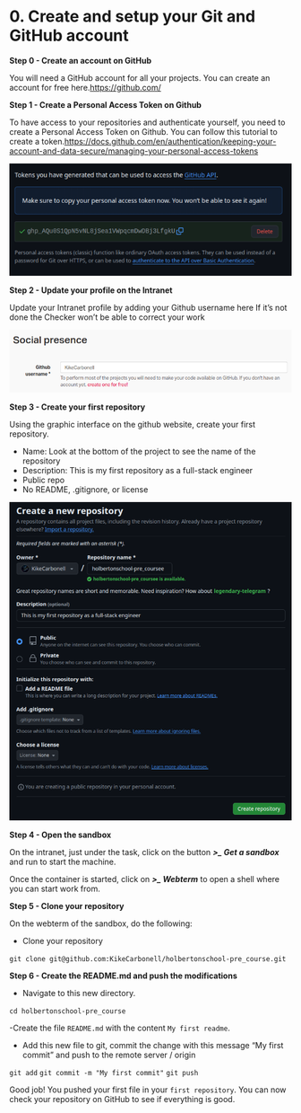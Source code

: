 # 0. Create and setup your Git and GitHub account

**Step 0 - Create an account on GitHub**

You will need a GitHub account for all your projects. You can create an account for free here.https://github.com/

**Step 1 - Create a Personal Access Token on Github**

To have access to your repositories and authenticate yourself, you need to create a Personal Access Token on Github.
You can follow this tutorial to create a token.https://docs.github.com/en/authentication/keeping-your-account-and-data-secure/managing-your-personal-access-tokens

![imagen](images/Captura1.png)

**Step 2 - Update your profile on the Intranet**

Update your Intranet profile by adding your Github username here
If it’s not done the Checker won’t be able to correct your work

![imagen](images/Captura2.png)

**Step 3 - Create your first repository**

Using the graphic interface on the github website, create your first repository.

 - Name: Look at the bottom of the project to see the name of the repository
 - Description: This is my first repository as a full-stack engineer
 - Public repo
 - No README, .gitignore, or license

![imagen](images/Captura3.png)

**Step 4 - Open the sandbox**

On the intranet, just under the task, click on the button ***>_ Get a sandbox*** and run to start the machine.

Once the container is started, click on ***>_ Webterm*** to open a shell where you can start work from.

**Step 5 - Clone your repository**

On the webterm of the sandbox, do the following:

 - Clone your repository

`git clone git@github.com:KikeCarbonell/holbertonschool-pre_course.git`

**Step 6 - Create the README.md and push the modifications**

 - Navigate to this new directory.

`cd holbertonschool-pre_course`

-Create the file `README.md` with the content `My first readme`.

 - Add this new file to git, commit the change with this message “My first commit” and push to the remote server / origin

`git add`
`git commit -m "My first commit"`
`git push`

Good job!
You pushed your first file in your `first repository`.
You can now check your repository on GitHub to see if everything is good.